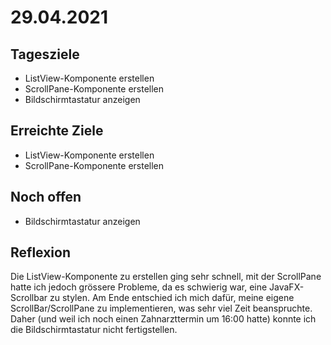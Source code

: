 # 29.04.2021

## Tagesziele
* ListView-Komponente erstellen
* ScrollPane-Komponente erstellen
* Bildschirmtastatur anzeigen

## Erreichte Ziele
* ListView-Komponente erstellen
* ScrollPane-Komponente erstellen

## Noch offen
* Bildschirmtastatur anzeigen

## Reflexion
Die ListView-Komponente zu erstellen ging sehr schnell, mit der ScrollPane
hatte ich jedoch grössere Probleme, da es schwierig war, eine JavaFX-Scrollbar
zu stylen. Am Ende entschied ich mich dafür, meine eigene ScrollBar/ScrollPane
zu implementieren, was sehr viel Zeit beanspruchte. Daher (und weil ich
noch einen Zahnarzttermin um 16:00 hatte) konnte ich die Bildschirmtastatur
nicht fertigstellen.